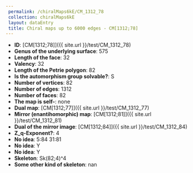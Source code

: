 ```yaml
--- 
 permalink: /chiralMaps6kE/CM_1312_78 
 collection: chiralMaps6kE
 layout: dataEntry
 title: Chiral maps up to 6000 edges - CM[1312;78]
---
```


- **ID**: [CM[1312;78]]({{ site.url }}/test/CM_1312_78)
- **Genus of the underlying surface**: 575
- **Length of the face**: 32
- **Valency**: 32
- **Length of the Petrie polygon**: 82
- **Is the automorphism group solvable?**: S
- **Number of vertices**: 82
- **Number of edges**: 1312
- **Number of faces**: 82
- **The map is self-**: none
- **Dual map**: [CM[1312;77]]({{ site.url }}/test/CM_1312_77)
- **Mirror (enantihomorphic) map**: [CM[1312;81]]({{ site.url }}/test/CM_1312_81)
- **Dual of the mirror image**: [CM[1312;84]]({{ site.url }}/test/CM_1312_84)
- **Z_q-Exponent?**: 4
- **No idea**:  5:84 31:81
- **No idea**: Y
- **No idea**: Y
- **Skeleton**: Sk(82;4)^4
- **Some other kind of skeleton**: nan
